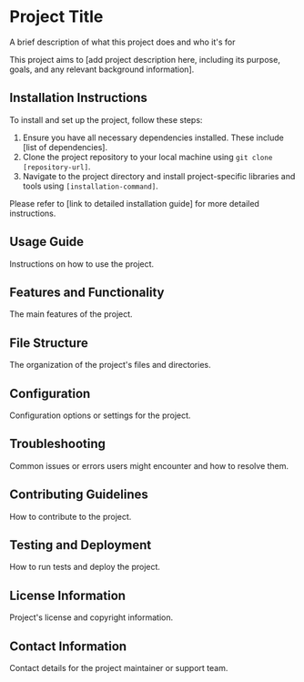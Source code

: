 # Project Title

A brief description of what this project does and who it's for

This project aims to [add project description here, including its purpose, goals, and any relevant background information].

## Installation Instructions

To install and set up the project, follow these steps:

1. Ensure you have all necessary dependencies installed. These include [list of dependencies].
2. Clone the project repository to your local machine using `git clone [repository-url]`.
3. Navigate to the project directory and install project-specific libraries and tools using `[installation-command]`.

Please refer to [link to detailed installation guide] for more detailed instructions.

## Usage Guide

Instructions on how to use the project.

## Features and Functionality

The main features of the project.

## File Structure

The organization of the project's files and directories.

## Configuration

Configuration options or settings for the project.

## Troubleshooting

Common issues or errors users might encounter and how to resolve them.

## Contributing Guidelines

How to contribute to the project.

## Testing and Deployment

How to run tests and deploy the project.

## License Information

Project's license and copyright information.

## Contact Information

Contact details for the project maintainer or support team.
